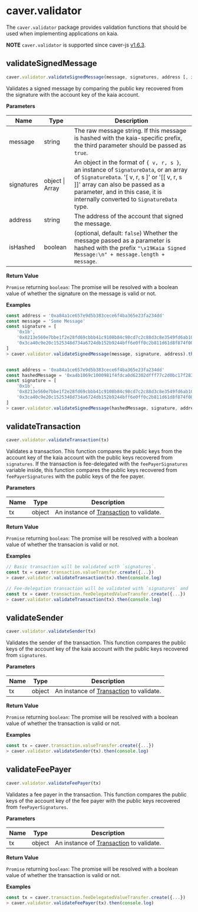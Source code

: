 # caver.validator

The `caver.validator` package provides validation functions that should be used when implementing applications on kaia.

**NOTE** `caver.validator` is supported since caver-js [v1.6.3](https://www.npmjs.com/package/caver-js/v/1.6.3).

## validateSignedMessage <a href="#validatesignedmessage" id="validatesignedmessage"></a>

```javascript
caver.validator.validateSignedMessage(message, signatures, address [, isHashed])
```

Validates a signed message by comparing the public key recovered from the signature with the account key of the kaia account.

**Parameters**

| Name       | Type              | Description                                                                                                                                                                                                                                                                                                                                                                                                                                                 |
| ---------- | ----------------- | ----------------------------------------------------------------------------------------------------------------------------------------------------------------------------------------------------------------------------------------------------------------------------------------------------------------------------------------------------------------------------------------------------------------------------------------------------------- |
| message    | string            | The raw message string. If this message is hashed with the kaia-specific prefix, the third parameter should be passed as `true`.                                                                                                                                                                                                                                                                                            |
| signatures | object \\| Array | An object in the format of `{ v, r, s }`, an instance of `SignatureData`, or an array of `SignatureData`. '\[ v, r, s ]' or '\[\[ v, r, s ]]' array can also be passed as a parameter, and in this case, it is internally converted to `SignatureData` type. |
| address    | string            | The address of the account that signed the message.                                                                                                                                                                                                                                                                                                                                                                                         |
| isHashed   | boolean           | (optional, default: `false`) Whether the message passed as a parameter is hashed with the prefix `"\x19Kaia Signed Message:\n" + message.length + message`.                                                                                                                                                                                                                                            |

**Return Value**

`Promise` returning `boolean`: The promise will be resolved with a boolean value of whether the signature on the message is valid or not.

**Examples**

```javascript
const address = '0xa84a1ce657e9d5b383cece6f4ba365e23fa234dd'
const message = 'Some Message'
const signature = [
	'0x1b',
	'0x8213e560e7bbe1f2e28fd69cbbb41c9108b84c98cd7c2c88d3c8e3549fd6ab10',
	'0x3ca40c9e20c1525348d734a6724db152b9244bff6e0ff0c2b811d61d8f874f00',
]
> caver.validator.validateSignedMessage(message, signature, address).then(console.log)


const address = '0xa84a1ce657e9d5b383cece6f4ba365e23fa234dd'
const hashedMessage = '0xa4b1069c1000981f4fdca0d62302dfff77c2d0bc17f283d961e2dc5961105b18'
const signature = [
	'0x1b',
	'0x8213e560e7bbe1f2e28fd69cbbb41c9108b84c98cd7c2c88d3c8e3549fd6ab10',
	'0x3ca40c9e20c1525348d734a6724db152b9244bff6e0ff0c2b811d61d8f874f00',
]
> caver.validator.validateSignedMessage(hashedMessage, signature, address, true).then(console.log)
```

## validateTransaction <a href="#validatetransaction" id="validatetransaction"></a>

```javascript
caver.validator.validateTransaction(tx)
```

Validates a transaction. This function compares the public keys from the account key of the kaia account with the public keys recovered from `signatures`. If the transaction is fee-delegated with the `feePayerSignatures` variable inside, this function compares the public keys recovered from `feePayerSignatures` with the public keys of the fee payer.

**Parameters**

| Name | Type   | Description                                                                                               |
| ---- | ------ | --------------------------------------------------------------------------------------------------------- |
| tx   | object | An instance of [Transaction](./caver-transaction/caver-transaction.md#class) to validate. |

**Return Value**

`Promise` returning `boolean`: The promise will be resolved with a boolean value of whether the transacion is valid or not.

**Examples**

```javascript
// Basic transaction will be validated with `signatures`.
const tx = caver.transaction.valueTransfer.create({...})
> caver.validator.validateTransaction(tx).then(console.log)

// Fee-delegation transaction will be validated with `signatures` and `feePayerSignatures`.
const tx = caver.transaction.feeDelegatedValueTransfer.create({...})
> caver.validator.validateTransaction(tx).then(console.log)
```

## validateSender <a href="#validatesender" id="validatesender"></a>

```javascript
caver.validator.validateSender(tx)
```

Validates the sender of the transaction. This function compares the public keys of the account key of the kaia account with the public keys recovered from `signatures`.

**Parameters**

| Name | Type   | Description                                                                                               |
| ---- | ------ | --------------------------------------------------------------------------------------------------------- |
| tx   | object | An instance of [Transaction](./caver-transaction/caver-transaction.md#class) to validate. |

**Return Value**

`Promise` returning `boolean`: The promise will be resolved with a boolean value of whether the transaction is valid or not.

**Examples**

```javascript
const tx = caver.transaction.valueTransfer.create({...})
> caver.validator.validateSender(tx).then(console.log)
```

## validateFeePayer <a href="#validatefeepayer" id="validatefeepayer"></a>

```javascript
caver.validator.validateFeePayer(tx)
```

Validates a fee payer in the transaction. This function compares the public keys of the account key of the fee payer with the public keys recovered from `feePayerSignatures`.

**Parameters**

| Name | Type   | Description                                                                                               |
| ---- | ------ | --------------------------------------------------------------------------------------------------------- |
| tx   | object | An instance of [Transaction](./caver-transaction/caver-transaction.md#class) to validate. |

**Return Value**

`Promise` returning `boolean`: The promise will be resolved with a boolean value of whether the transaction is valid or not.

**Examples**

```javascript
const tx = caver.transaction.feeDelegatedValueTransfer.create({...})
> caver.validator.validateFeePayer(tx).then(console.log)
```
